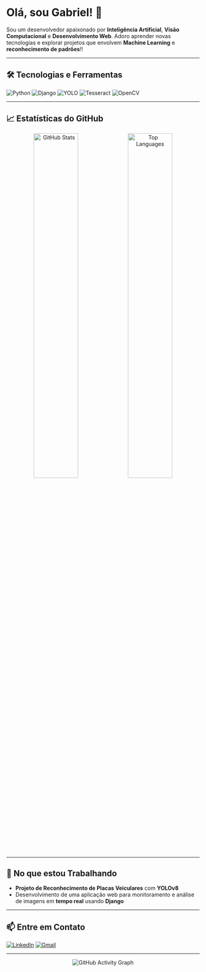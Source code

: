# Olá, sou Gabriel! 👋

Sou um desenvolvedor apaixonado por **Inteligência Artificial**, **Visão Computacional** e **Desenvolvimento Web**. Adoro aprender novas tecnologias e explorar projetos que envolvem **Machine Learning** e **reconhecimento de padrões**!!

---

## 🛠 Tecnologias e Ferramentas
![Python](https://img.shields.io/badge/Python-3776AB?style=for-the-badge&logo=python&logoColor=white)
![Django](https://img.shields.io/badge/Django-092E20?style=for-the-badge&logo=django&logoColor=white)
![YOLO](https://img.shields.io/badge/YOLO-00FFFF?style=for-the-badge&logo=yolo&logoColor=black)
![Tesseract](https://img.shields.io/badge/Tesseract-5F9EA0?style=for-the-badge&logo=tesseract&logoColor=white)
![OpenCV](https://img.shields.io/badge/OpenCV-5C3EE8?style=for-the-badge&logo=opencv&logoColor=white)

---

## 📈 Estatísticas do GitHub
<div align="center">
  <img src="https://github-readme-stats.vercel.app/api?username=GabrielRibeiroRodrigues&show_icons=true&count_private=true&theme=transparent&hide_border=true" width="48%" alt="GitHub Stats"/>
  <img src="https://github-readme-stats.vercel.app/api/top-langs/?username=GabrielRibeiroRodrigues&langs_count=12&count_private=true&layout=compact&hide=Jupyter%20Notebook&theme=transparent&hide_border=true" width="48%" alt="Top Languages"/>
</div>

---

## 🌱 No que estou Trabalhando
- **Projeto de Reconhecimento de Placas Veiculares** com **YOLOv8**
- Desenvolvimento de uma aplicação web para monitoramento e análise de imagens em **tempo real** usando **Django**

---

## 📫 Entre em Contato
[![LinkedIn](https://img.shields.io/badge/LinkedIn-0077B5?style=for-the-badge&logo=linkedin&logoColor=white)](https://www.linkedin.com/in/gabriel-ribeiro-a1a465211/)
[![Gmail](https://img.shields.io/badge/Gmail-D14836?style=for-the-badge&logo=gmail&logoColor=white)](mailto:gabriel.ribeiro@alunos.ifsuldeminas.edu.br)

---

<p align="center">
  <img src="https://github-readme-activity-graph.cyclic.app/graph?username=GabrielRibeiroRodrigues&theme=github-compact" alt="GitHub Activity Graph"/>
</p>





